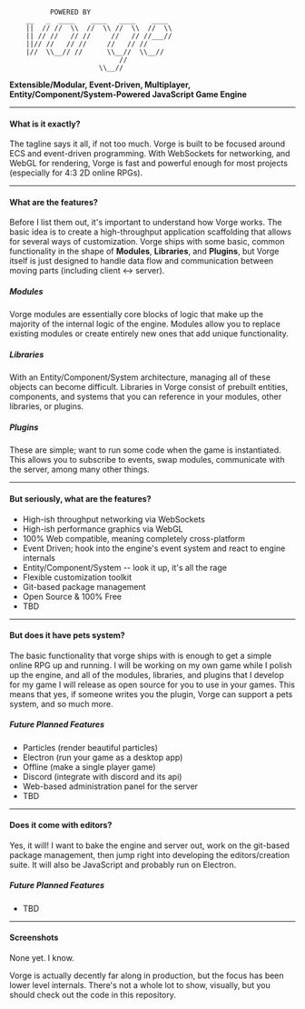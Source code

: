 ```
          POWERED BY
    __   _  ____    ____   ____    ____
    ||  // //  \\  //  \\ //  \\  //  \\
    || // //   // //     //   // //___//
    ||// //   // //     //   // //
    |//  \\__// //      \\__//  \\__//
                           //
                      \\__//
```
**Extensible/Modular, Event-Driven, Multiplayer, Entity/Component/System-Powered JavaScript Game Engine**

---

#### **What is it exactly?**
The tagline says it all, if not too much. Vorge is built to be focused around ECS and event-driven programming. With WebSockets for networking, and WebGL for rendering, Vorge is fast and powerful enough for most projects (especially for 4:3 2D online RPGs).

---

#### **What are the features?**
Before I list them out, it's important to understand how Vorge works. The basic idea is to create a high-throughput application scaffolding that allows for several ways of customization. Vorge ships with some basic, common functionality in the shape of **Modules**, **Libraries**, and **Plugins**, but Vorge itself is just designed to handle data flow and communication between moving parts (including client <-> server).

##### **Modules**
Vorge modules are essentially core blocks of logic that make up the majority of the internal logic of the engine. Modules allow you to replace existing modules or create entirely new ones that add unique functionality.

##### **Libraries**
With an Entity/Component/System architecture, managing all of these objects can become difficult. Libraries in Vorge consist of prebuilt entities, components, and systems that you can reference in your modules, other libraries, or plugins.

##### **Plugins**
These are simple; want to run some code when the game is instantiated. This allows you to subscribe to events, swap modules, communicate with the server, among many other things.

---

#### **But seriously, what are the features?**
- High-ish throughput networking via WebSockets
- High-ish performance graphics via WebGL
- 100% Web compatible, meaning completely cross-platform
- Event Driven; hook into the engine's event system and react to engine internals
- Entity/Component/System -- look it up, it's all the rage
- Flexible customization toolkit
- Git-based package management
- Open Source & 100% Free
- TBD

---

#### **But does it have pets system?**
The basic functionality that vorge ships with is enough to get a simple online RPG up and running. I will be working on my own game while I polish up the engine, and all of the modules, libraries, and plugins that I develop for my game I will release as open source for you to use in your games. This means that yes, if someone writes you the plugin, Vorge can support a pets system, and so much more.

##### **Future Planned Features**
- Particles (render beautiful particles)
- Electron (run your game as a desktop app)
- Offline (make a single player game)
- Discord (integrate with discord and its api)
- Web-based administration panel for the server
- TBD

---

#### **Does it come with editors?**
Yes, it will! I want to bake the engine and server out, work on the git-based package management, then jump right into developing the editors/creation suite. It will also be JavaScript and probably run on Electron.

##### **Future Planned Features**
- TBD

---

#### **Screenshots**
None yet. I know.

Vorge is actually decently far along in production, but the focus has been lower level internals. There's not a whole lot to show, visually, but you should check out the code in this repository.
